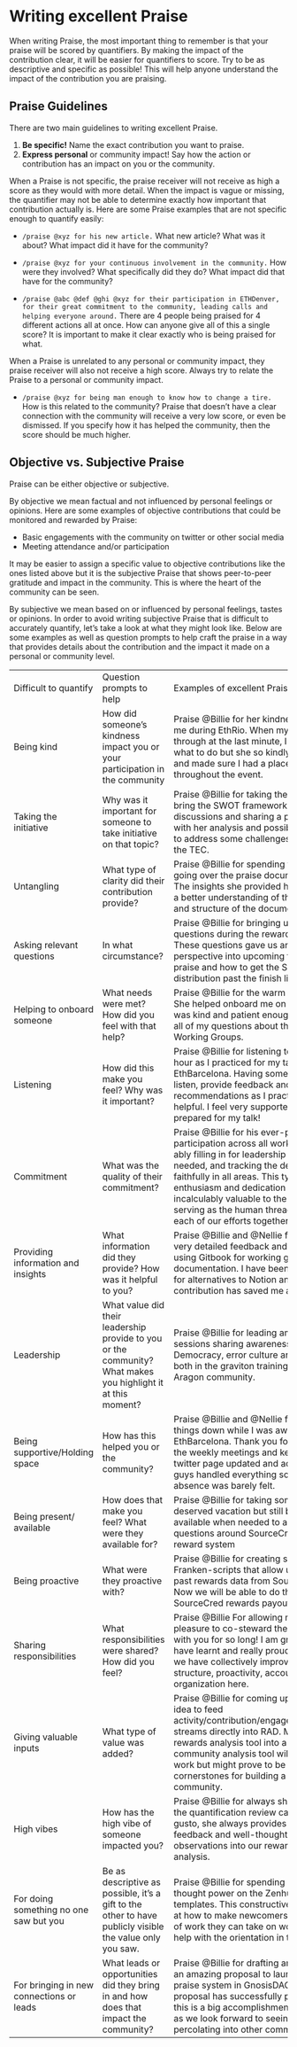 # Writing excellent Praise

When writing Praise, the most important thing to remember is that your praise will be scored by quantifiers. By making the impact of the contribution clear, it will be easier for quantifiers to score. Try to be as descriptive and specific as possible! This will help anyone understand the impact of the contribution you are praising.

## Praise Guidelines

There are two main guidelines to writing excellent Praise.

1. **Be specific!** Name the exact contribution you want to praise.
2. **Express personal** or community impact! Say how the action or contribution has an impact on you or the community.

When a Praise is not specific, the praise receiver will not receive as high a score as they would with more detail. When the impact is vague or missing, the quantifier may not be able to determine exactly how important that contribution actually is. Here are some Praise examples that are not specific enough to quantify easily:

- `/praise @xyz for his new article.` What new article? What was it about? What impact did it have for the community?

- `/praise @xyz for your continuous involvement in the community.` How were they involved? What specifically did they do? What impact did that have for the community?

- `/praise @abc @def @ghi @xyz for their participation in ETHDenver, for their great commitment to the community, leading calls and helping everyone around.`
  There are 4 people being praised for 4 different actions all at once. How can anyone give all of this a single score? It is important to make it clear exactly who is being praised for what.

When a Praise is unrelated to any personal or community impact, they praise receiver will also not receive a high score. Always try to relate the Praise to a personal or community impact.

- `/praise @xyz for being man enough to know how to change a tire.` How is this related to the community? Praise that doesn’t have a clear connection with the community will receive a very low score, or even be dismissed. If you specify how it has helped the community, then the score should be much higher.

## Objective vs. Subjective Praise

Praise can be either objective or subjective.

By objective we mean factual and not influenced by personal feelings or opinions. Here are some examples of objective contributions that could be monitored and rewarded by Praise:

- Basic engagements with the community on twitter or other social media
- Meeting attendance and/or participation

It may be easier to assign a specific value to objective contributions like the ones listed above but it is the subjective Praise that shows peer-to-peer gratitude and impact in the community. This is where the heart of the community can be seen.

By subjective we mean based on or influenced by personal feelings, tastes or opinions. In order to avoid writing subjective Praise that is difficult to accurately quantify, let’s take a look at what they might look like. Below are some examples as well as question prompts to help craft the praise in a way that provides details about the contribution and the impact it made on a personal or community level.

<table>
  <tr>
   <td>Difficult to quantify
   </td>
   <td>Question prompts to help
   </td>
   <td>Examples of excellent Praise…
   </td>
  </tr>
  <tr>
   <td>Being kind
   </td>
   <td>How did someone’s kindness impact you or your participation in the community
   </td>
   <td>Praise @Billie for her kindness in hosting me during EthRio. When my Airbnb fell through at the last minute, I didn’t know what to do but she so kindly stepped in and made sure I had a place to stay throughout the event. 
   </td>
  </tr>
  <tr>
   <td>Taking the initiative
   </td>
   <td>Why was it important for someone to take initiative on that topic?
   </td>
   <td>Praise @Billie for taking the initiative to bring the SWOT framework into the TEC discussions and sharing a presentation with her analysis and possible solutions to address some challenges that face the TEC. 
   </td>
  </tr>
  <tr>
   <td>Untangling
   </td>
   <td>What type of clarity did their contribution provide?
   </td>
   <td>Praise @Billie for spending time with me going over the praise documentation. The insights she provided has given me a better understanding of the context and structure of the documentation.
   </td>
  </tr>
  <tr>
   <td>Asking relevant questions
   </td>
   <td>In what circumstance?
   </td>
   <td>Praise<strong> </strong>@Billie for bringing up great questions during the rewards wg call. These questions gave us another perspective into upcoming features to praise and how to get the SourceCred distribution past the finish line.
   </td>
  </tr>
  <tr>
   <td>Helping to onboard someone
   </td>
   <td>What needs were met? How did you feel with that help?
   </td>
   <td>Praise @Billie for the warm welcome. She helped onboard me on Discord and was kind and patient enough to answer all of my questions about the different Working Groups. 
   </td>
  </tr>
  <tr>
   <td>Listening
   </td>
   <td>How did this make you feel? Why was it important?
   </td>
   <td>Praise @Billie for listening to me for an hour as I practiced for my talk at EthBarcelona. Having someone actively listen, provide feedback and recommendations as I practiced was so helpful. I feel very supported and prepared for my talk!
   </td>
  </tr>
  <tr>
   <td>Commitment
   </td>
   <td>What was the quality of their commitment?
   </td>
   <td>Praise @Billie for his ever-present participation across all working groups, ably filling in for leadership where needed, and tracking the developments faithfully in all areas. This type of enthusiasm and dedication is incalculably valuable to the community, serving as the human thread that binds each of our efforts together.
   </td>
  </tr>
  <tr>
   <td>Providing information and insights
   </td>
   <td>What information did they provide? How was it helpful to you?
   </td>
   <td>Praise @Billie and @Nellie for giving me very detailed feedback and reviews on using Gitbook for working group documentation. I have been searching for alternatives to Notion and their contribution has saved me a lot of time.
   </td>
  </tr>
  <tr>
   <td>Leadership
   </td>
   <td>What value did their leadership provide to you or the community? What makes you highlight it at this moment?
   </td>
   <td>Praise @Billie for leading amazing sessions sharing awareness about Deep Democracy, error culture and inclusion, both in the graviton training, and in the Aragon community.
   </td>
  </tr>
  <tr>
   <td>Being supportive/Holding space
   </td>
   <td>How has this helped you or the community?
   </td>
   <td>Praise @Billie and @Nellie for holding things down while I was away at EthBarcelona. Thank you for facilitating the weekly meetings and keeping the twitter page updated and active.You guys handled everything so well that my absence was barely felt. 
   </td>
  </tr>
  <tr>
   <td>Being present/ available
   </td>
   <td>How does that make you feel? What were they available for?
   </td>
   <td>Praise @Billie for taking some much deserved vacation but still being available when needed to answer questions around SourceCred and the reward system
   </td>
  </tr>
  <tr>
   <td>Being proactive
   </td>
   <td>What were they proactive with?
   </td>
   <td>Praise @Billie for creating some Franken-scripts that allow us to liberate past rewards data from SourceCred. Now we will be able to do the SourceCred rewards payout!
   </td>
  </tr>
  <tr>
   <td>Sharing responsibilities
   </td>
   <td>What responsibilities were shared? How did you feel?
   </td>
   <td>Praise @Billie For allowing me the pleasure to co-steward the community with you for so long! I am grateful for all I have learnt and really proud of how well we have collectively improved the structure, proactivity, accountability and organization here. 
   </td>
  </tr>
  <tr>
   <td>Giving valuable inputs
   </td>
   <td>What type of value was added?
   </td>
   <td>Praise @Billie for coming up with the idea to feed activity/contribution/engagement/impact streams directly into RAD. Making our rewards analysis tool into a complete community analysis tool will take a lot of work but might prove to be one of the cornerstones for building a thriving community.
   </td>
  </tr>
  <tr>
   <td>High vibes
   </td>
   <td>How has the high vibe of someone impacted you?
   </td>
   <td>Praise @Billie for always showing up to the quantification review calls with such gusto, she always provides such great feedback and well-thought observations into our reward system and analysis.
   </td>
  </tr>
  <tr>
   <td>For doing something no one saw but you
   </td>
   <td>Be as descriptive as possible, it’s a gift to the other to have publicly visible the value only you saw.
   </td>
   <td>Praise @Billie for spending so much thought power on the Zenhub issues templates. This constructive fresh look at how to make newcomers find pieces of work they can take on would greatly help with the orientation in the TEC.
   </td>
  </tr>
  <tr>
   <td>For bringing in new connections or leads
   </td>
   <td>What leads or opportunities did they bring in and how does that impact the community?
   </td>
   <td>Praise @Billie for drafting and promoting an amazing proposal to launch the praise system in GnosisDAO. The proposal has successfully passed and this is a big accomplishment for Praise as we look forward to seeing it percolating into other communities!
   </td>
  </tr>
</table>
